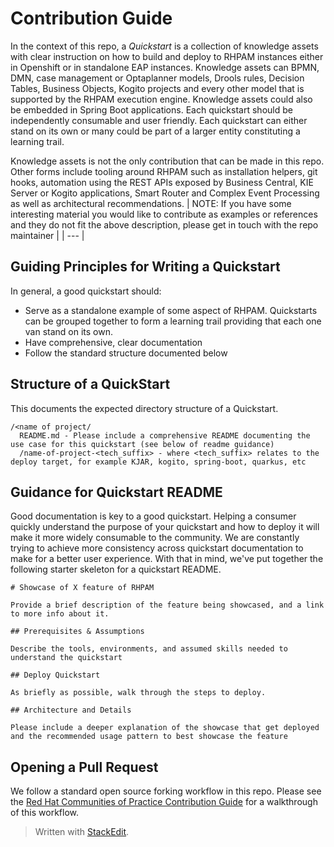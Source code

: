 ﻿

# Contribution Guide

In the context of this repo, a _Quickstart_ is a collection of knowledge assets with clear instruction on how to build and deploy to RHPAM  instances either in Openshift or in standalone EAP instances. Knowledge assets can BPMN, DMN, case management or Optaplanner models, Drools rules, Decision Tables, Business Objects, Kogito projects and every other model that is supported by the RHPAM execution engine. Knowledge assets could also be embedded in Spring Boot applications. Each quickstart should be independently consumable and user friendly. Each quickstart can either stand on its own or many could be part of a larger entity constituting a learning trail.

Knowledge assets is not the only contribution that can be made in this repo. Other forms include tooling around RHPAM such as installation helpers, git hooks, automation using the REST APIs exposed by Business Central, KIE Server or Kogito applications, Smart Router and Complex Event Processing as well as architectural recommendations. 
| NOTE: If you have some interesting material you would like to contribute as examples or references and they do not fit the above description, please get in touch with the repo maintainer  |
| --- |

## Guiding Principles for Writing a Quickstart

In general, a good quickstart should:

- Serve as a standalone example of some aspect of RHPAM. Quickstarts can be grouped together to form a learning trail providing that each one van stand on its own. 
- Have comprehensive, clear documentation
- Follow the standard structure documented below

## Structure of a QuickStart

This documents the expected directory structure of a Quickstart.

```
/<name of project/
  README.md - Please include a comprehensive README documenting the use case for this quickstart (see below of readme guidance)
  /name-of-project-<tech_suffix> - where <tech_suffix> relates to the deploy target, for example KJAR, kogito, spring-boot, quarkus, etc
```

## Guidance for Quickstart README

Good documentation is key to a good quickstart. Helping a consumer quickly understand the purpose of your quickstart and how to deploy it will make it more widely consumable to the community. We are constantly trying to achieve more consistency across quickstart documentation to make for a better user experience. With that in mind, we've put together the following starter skeleton for a quickstart README.

```
# Showcase of X feature of RHPAM

Provide a brief description of the feature being showcased, and a link to more info about it.

## Prerequisites & Assumptions

Describe the tools, environments, and assumed skills needed to understand the quickstart

## Deploy Quickstart

As briefly as possible, walk through the steps to deploy.

## Architecture and Details

Please include a deeper explanation of the showcase that get deployed and the recommended usage pattern to best showcase the feature
```

## Opening a Pull Request

We follow a standard open source forking workflow in this repo. Please see the [Red Hat Communities of Practice Contribution Guide](https://redhat-cop.github.io/contrib/) for a walkthrough of this workflow.

> Written with [StackEdit](https://stackedit.io/).
